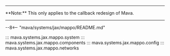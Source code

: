 <hr>
**Note:** This only applies to the callback redesign of Mava.
<hr>

--8<-- "mava/systems/jax/mappo/README.md"

::: mava.systems.jax.mappo.system
::: mava.systems.jax.mappo.components
::: mava.systems.jax.mappo.config
::: mava.systems.jax.mappo.networks
